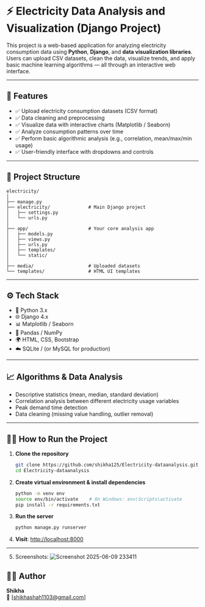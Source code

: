 
# ⚡ Electricity Data Analysis and Visualization (Django Project)

This project is a web-based application for analyzing electricity consumption data using **Python**, **Django**, and **data visualization libraries**. Users can upload CSV datasets, clean the data, visualize trends, and apply basic machine learning algorithms — all through an interactive web interface.

---

## 🚀 Features

- ✅ Upload electricity consumption datasets (CSV format)
- ✅ Data cleaning and preprocessing
- ✅ Visualize data with interactive charts (Matplotlib / Seaborn)
- ✅ Analyze consumption patterns over time
- ✅ Perform basic algorithmic analysis (e.g., correlation, mean/max/min usage)
- ✅ User-friendly interface with dropdowns and controls

---

## 📁 Project Structure

```
electricity/
│
├── manage.py
├── electricity/              # Main Django project
│   ├── settings.py
│   └── urls.py
│
├── app/                      # Your core analysis app
│   ├── models.py
│   ├── views.py
│   ├── urls.py
│   ├── templates/
│   └── static/
│
├── media/                    # Uploaded datasets
└── templates/                # HTML UI templates
```

---

## ⚙️ Tech Stack

- 🐍 Python 3.x
- 🌐 Django 4.x
- 📊 Matplotlib / Seaborn
- 📂 Pandas / NumPy
- 🌍 HTML, CSS, Bootstrap
- ☁️ SQLite / (or MySQL for production)

---

## 📈 Algorithms & Data Analysis

- Descriptive statistics (mean, median, standard deviation)
- Correlation analysis between different electricity usage variables
- Peak demand time detection
- Data cleaning (missing value handling, outlier removal)

---

## 🧑‍💻 How to Run the Project

1. **Clone the repository**
   ```bash
   git clone https://github.com/shikha125/Electricity-dataanalysis.git
   cd Electricity-dataanalysis
   ```

2. **Create virtual environment & install dependencies**
   ```bash
   python -m venv env
   source env/bin/activate    # On Windows: env\Scripts\activate
   pip install -r requirements.txt
   ```

3. **Run the server**
   ```bash
   python manage.py runserver
   ```

4. **Visit**: [http://localhost:8000](http://localhost:8000)

---
5. Screenshots:
   ![Screenshot 2025-06-09 233411](https://github.com/user-attachments/assets/b89cc774-e0b9-46a8-b35b-2eb4894ed7c7)


## 🙋‍♀️ Author

**Shikha**  
📧 [shikhashah1103@gmail.com]
